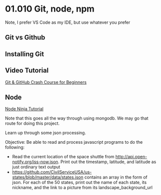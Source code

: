 # 01.010 Git, node, npm

Note, I prefer VS Code as my IDE, but use whatever you prefer

## Git vs Github

## Installing Git

## Video Tutorial

[Git & GitHub Crash Course for Beginners](https://www.youtube.com/watch?v=SWYqp7iY_Tc)

## Node

[Node Ninja Tutorial](https://www.youtube.com/watch?v=zb3Qk8SG5Ms&list=PL4cUxeGkcC9jsz4LDYc6kv3ymONOKxwBU)

Note that this goes all the way through using mongodb.  We may go that route for doing this project.

Learn up through some json processing.

Objective:  Be able to read and process javascript programs to do the following:

* Read the current location of the space shuttle from http://api.open-notify.org/iss-now.json.  Print out the timestamp, latitude, and latitude as just ordinary text output
* https://github.com/CivilServiceUSA/us-states/blob/master/data/states.json contains an array in the form of json.  For each of the 50 states, print out the name of each state, its nickname, and the link to a picture from its landscape_background_url